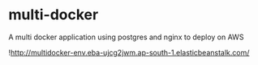 # multi-docker

A multi docker application using postgres and nginx to deploy on AWS 

!http://multidocker-env.eba-ujcg2jwm.ap-south-1.elasticbeanstalk.com/
